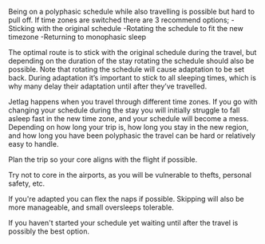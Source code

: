 Being on a polyphasic schedule while also travelling is possible but hard to pull off. If time zones are switched there are 3 recommend options; -Sticking with the original schedule -Rotating the schedule to fit the new timezone -Returning to monophasic sleep

The optimal route is to stick with the original schedule during the travel, but depending on the duration of the stay rotating the schedule should also be possible. Note that rotating the schedule will cause adaptation to be set back. During adaptation it’s important to stick to all sleeping times, which is why many delay their adaptation until after they’ve travelled.

Jetlag happens when you travel through different time zones. If you go with changing your schedule during the stay you will initially struggle to fall asleep fast in the new time zone, and your schedule will become a mess. Depending on how long your trip is, how long you stay in the new region, and how long you have been polyphasic the travel can be hard or relatively easy to handle.

Plan the trip so your core aligns with the flight if possible.

Try not to core in the airports, as you will be vulnerable to thefts, personal safety, etc.

If you're adapted you can flex the naps if possible. Skipping will also be more manageable, and small oversleeps tolerable.

If you haven't started your schedule yet waiting until after the travel is possibly the best option.
